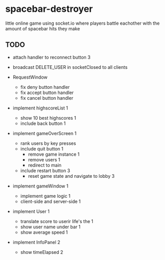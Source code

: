# spacebar-destroyer

little online game using socket.io where players battle eachother with the amount of spacebar hits they make

## TODO

- attach handler to reconnect button 3
- broadcast DELETE_USER in socketClosed to all clients

- RequestWindow
  - fix deny button handler
  - fix accept button handler
  - fix cancel button handler

- implement highscoreList 1
  - show 10 best highscores 1
  - include back button 1

- implement gameOverScreen 1
  - rank users by key presses
  - include quit button 1
    - remove game instance 1
    - remove users 1
    - redirect to main
  - include restart button 3
    - reset game state and navigate to lobby 3

- implement gameWindow 1
  - implement game logic 1
  - client-side and server-side 1

- implement User 1
  - translate score to userir life's the 1
  - show user name under bar 1
  - show average speed 1

- implement InfoPanel 2
  - show timeElapsed 2